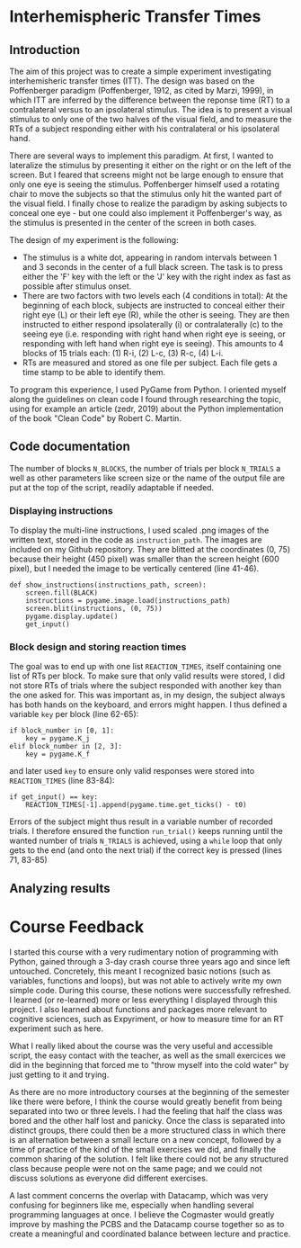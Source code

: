 # Interhemispheric Transfer Times

## Introduction

The aim of this project was to create a simple experiment investigating interhemisheric transfer times (ITT). The design was based on the Poffenberger paradigm (Poffenberger, 1912, as cited by Marzi, 1999), in which ITT are inferred by the difference between the reponse time (RT) to a contralateral versus to an ipsolateral stimulus. The idea is to present a visual stimulus to only one of the two halves of the visual field, and to measure the RTs of a subject responding either with his contralateral or his ipsolateral hand.

There are several ways to implement this paradigm. At first, I wanted to lateralize the stimulus by presenting it either on the right or on the left of the screen. But I feared that screens might not be large enough to ensure that only one eye is seeing the stimulus. Poffenberger himself used a rotating chair to move the subjects so that the stimulus only hit the wanted part of the visual field. I finally chose to realize the paradigm by asking subjects to conceal one eye - but one could also implement it Poffenberger's way, as the stimulus is presented in the center of the screen in both cases.

The design of my experiment is the following:
- The stimulus is a white dot, appearing in random intervals between 1 and 3 seconds in the center of a full black screen. The task is to press either the 'F' key with the left or the 'J' key with the right index as fast as possible after stimulus onset.
- There are two factors with two levels each (4 conditions in total): At the beginning of each block, subjects are instructed to conceal either their right eye (L) or their left eye (R), while the other is seeing. They are then instructed to either respond ipsolaterally (i) or contralaterally (c) to the seeing eye (i.e. responding with right hand when right eye is seeing, or responding with left hand when right eye is seeing). This amounts to 4 blocks of 15 trials each: (1) R-i, (2) L-c, (3) R-c, (4) L-i.
- RTs are measured and stored as one file per subject. Each file gets a time stamp to be able to identify them.

To program this experience, I used PyGame from Python. I oriented myself along the guidelines on clean code I found through researching the topic, using for example an article (zedr, 2019) about the Python implementation of the book "Clean Code" by Robert C. Martin.


## Code documentation

The number of blocks `N_BLOCKS`, the number of trials per block `N_TRIALS` a well as other parameters like screen size or the name of the output file are put at the top of the script, readily adaptable if needed.

### Displaying instructions

To display the multi-line instructions, I used scaled .png images of the written text, stored in the code as `instruction_path`. The images are included on my Github repository. They are blitted at the coordinates (0, 75) because their height (450 pixel) was smaller than the screen height (600 pixel), but I needed the image to be vertically centered (line 41-46).

    def show_instructions(instructions_path, screen):
        screen.fill(BLACK)
        instructions = pygame.image.load(instructions_path)
        screen.blit(instructions, (0, 75))
        pygame.display.update()
        get_input()

### Block design and storing reaction times

The goal was to end up with one list `REACTION_TIMES`, itself containing one list of RTs per block. To make sure that only valid results were stored, I did not store RTs of trials where the subject responded with another key than the one asked for. This was important as, in my design, the subject always has both hands on the keyboard, and errors might happen. I thus defined a variable `key` per block (line 62-65):

    if block_number in [0, 1]:
        key = pygame.K_j
    elif block_number in [2, 3]:
        key = pygame.K_f

  and later used `key` to ensure only valid responses were stored into `REACTION_TIMES` (line 83-84):

    if get_input() == key:
        REACTION_TIMES[-1].append(pygame.time.get_ticks() - t0)

Errors of the subject might thus result in a variable number of recorded trials. I therefore ensured the function `run_trial()` keeps running until the wanted number of trials `N_TRIALS` is achieved, using a `while` loop that only gets to the end (and onto the next trial) if the correct key is pressed (lines 71, 83-85)

## Analyzing results

# Course Feedback
I started this course with a very rudimentary notion of programming with Python, gained through a 3-day crash course three years ago and since left untouched. Concretely, this meant I recognized basic notions (such as variables, functions and loops), but was not able to actively write my own simple code.
During this course, these notions were successfully refreshed. I learned (or re-learned) more or less everything I displayed through this project. I also learned about functions and packages more relevant to cognitive sciences, such as Expyriment, or how to measure time for an RT experiment such as here.

What I really liked about the course was the very useful and accessible script, the easy contact with the teacher, as well as the small exercices we did in the beginning that forced me to "throw myself into the cold water" by just getting to it and trying.

As there are no more introductory courses at the beginning of the semester like there were before, I think the course would greatly benefit from being separated into two or three levels. I had the feeling that half the class was bored and the other half lost and panicky.
Once the class is separated into distinct groups, there could then be a more structured class in which there is an alternation between a small lecture on a new concept, followed by a time of practice of the kind of the small exercises we did, and finally the common sharing of the solution. I felt like there could not be any structured class because people were not on the same page; and we could not discuss solutions as everyone did different exercises.

A last comment concerns the overlap with Datacamp, which was very confusing for beginners like me, especially when handling several programming languages at once. I believe the Cogmaster would greatly improve by mashing the PCBS and the Datacamp course together so as to create a meaningful and coordinated balance between lecture and practice.

